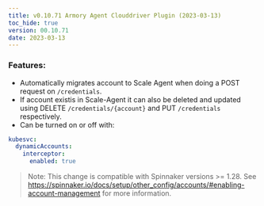 ```yaml
---
title: v0.10.71 Armory Agent Clouddriver Plugin (2023-03-13)
toc_hide: true
version: 00.10.71
date: 2023-03-13
---
```


### Features:
- Automatically migrates account to Scale Agent when doing a POST request on `/credentials`.
- If account existis in Scale-Agent it can also be deleted and updated using DELETE `/credentials/{account}` and PUT `/credentials` respectively.
- Can be turned on or off with:
```yml
kubesvc:
  dynamicAccounts:
    interceptor:
      enabled: true
```

> Note: This change is compatible with Spinnaker versions >= 1.28.
> See https://spinnaker.io/docs/setup/other_config/accounts/#enabling-account-management for more information.